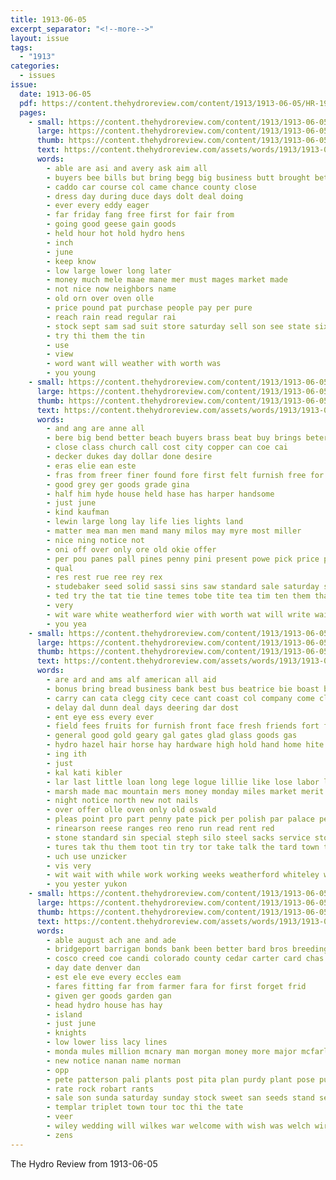 ```yaml
---
title: 1913-06-05
excerpt_separator: "<!--more-->"
layout: issue
tags:
  - "1913"
categories:
  - issues
issue:
  date: 1913-06-05
  pdf: https://content.thehydroreview.com/content/1913/1913-06-05/HR-1913-06-05.pdf
  pages:
    - small: https://content.thehydroreview.com/content/1913/1913-06-05/small/HR-1913-06-05-01.jpg
      large: https://content.thehydroreview.com/content/1913/1913-06-05/large/HR-1913-06-05-01.jpg
      thumb: https://content.thehydroreview.com/content/1913/1913-06-05/thumbnails/HR-1913-06-05-01.jpg
      text: https://content.thehydroreview.com/assets/words/1913/1913-06-05/HR-1913-06-05-01.txt
      words:
        - able are asi and avery ask aim all
        - buyers bee bills but bring begg big business butt brought better
        - caddo car course col came chance county close
        - dress day during duce days dolt deal doing
        - ever every eddy eager
        - far friday fang free first for fair from
        - going good geese gain goods
        - held hour hot hold hydro hens
        - inch
        - june
        - keep know
        - low large lower long later
        - money much mele maae mane mer must mages market made
        - not nice now neighbors name
        - old orn over oven olle
        - price pound pat purchase people pay per pure
        - reach rain read regular rai
        - stock sept sam sad suit store saturday sell son see state six sale
        - try thi them the tin
        - use
        - view
        - word want will weather with worth was
        - you young
    - small: https://content.thehydroreview.com/content/1913/1913-06-05/small/HR-1913-06-05-02.jpg
      large: https://content.thehydroreview.com/content/1913/1913-06-05/large/HR-1913-06-05-02.jpg
      thumb: https://content.thehydroreview.com/content/1913/1913-06-05/thumbnails/HR-1913-06-05-02.jpg
      text: https://content.thehydroreview.com/assets/words/1913/1913-06-05/HR-1913-06-05-02.txt
      words:
        - and ang are anne all
        - bere big bend better beach buyers brass beat buy brings beter body
        - close class church call cost city copper can coe cai
        - decker dukes day dollar done desire
        - eras elie ean este
        - fras from freer finer found fore first felt furnish free for
        - good grey ger goods grade gina
        - half him hyde house held hase has harper handsome
        - just june
        - kind kaufman
        - lewin large long lay life lies lights land
        - matter mea man men mand many milos may myre most miller
        - nice ning notice not
        - oni off over only ore old okie offer
        - per pou panes pall pines penny pini present powe pick price place policy
        - qual
        - res rest rue ree rey rex
        - studebaker seed solid sassi sins saw standard sale saturday silver sap sad standing save smith see supply sae stack second south
        - ted try the tat tie tine temes tobe tite tea tim ten them than tol ture thaw
        - very
        - wit ware white weatherford wier with worth wat will write waite week wear
        - you yea
    - small: https://content.thehydroreview.com/content/1913/1913-06-05/small/HR-1913-06-05-03.jpg
      large: https://content.thehydroreview.com/content/1913/1913-06-05/large/HR-1913-06-05-03.jpg
      thumb: https://content.thehydroreview.com/content/1913/1913-06-05/thumbnails/HR-1913-06-05-03.jpg
      text: https://content.thehydroreview.com/assets/words/1913/1913-06-05/HR-1913-06-05-03.txt
      words:
        - are ard and ams alf american all aid
        - bonus bring bread business bank best bus beatrice bie boast buggy bond burgman buy bran break bradley
        - carry can cata clegg city cece cant coast col company come clark collins
        - delay dal dunn deal days deering dar dost
        - ent eye ess every ever
        - field fees fruits for furnish front face fresh friends fort fame fly few floor from fire farm first felton
        - general good gold geary gal gates glad glass goods gas
        - hydro hazel hair horse hay hardware high hold hand home hite how harvest has had head
        - ing ith
        - just
        - kal kati kibler
        - lar last little loan long lege logue lillie like lose labor light
        - marsh made mac mountain mers money monday miles market merit
        - night notice north new not nails
        - over offer olle oven only old oswald
        - pleas point pro part penny pate pick per polish par palace people palmer park pal pope pay proud pam
        - rinearson reese ranges reo reno run read rent red
        - stone standard sin special steph silo steel sacks service store send seneca saving silos stove shorts stoves stave sir see save shelt sharpless such sui stock son sat saturday sell seer
        - tures tak thu them toot tin try tor take talk the tard town trip tie thrall turn
        - uch use unzicker
        - vis very
        - wit wait with while work working weeks weatherford whiteley was white wee week web why wynne wood wife will
        - you yester yukon
    - small: https://content.thehydroreview.com/content/1913/1913-06-05/small/HR-1913-06-05-04.jpg
      large: https://content.thehydroreview.com/content/1913/1913-06-05/large/HR-1913-06-05-04.jpg
      thumb: https://content.thehydroreview.com/content/1913/1913-06-05/thumbnails/HR-1913-06-05-04.jpg
      text: https://content.thehydroreview.com/assets/words/1913/1913-06-05/HR-1913-06-05-04.txt
      words:
        - able august ach ane and ade
        - bridgeport barrigan bonds bank been better bard bros breeding bill buda
        - cosco creed coe candi colorado county cedar carter card chas
        - day date denver dan
        - est ele eve every eccles eam
        - fares fitting far from farmer fara for first forget frid
        - given ger goods garden gan
        - head hydro house has hay
        - island
        - just june
        - knights
        - low lower liss lacy lines
        - monda mules million mcnary man morgan money more major mcfarlin
        - new notice nanan name norman
        - opp
        - pete patterson pali plants post pita plan purdy plant pose public page
        - rate rock robart rants
        - sale son sunda saturday sunday stock sweet san seeds stand service
        - templar triplet town tour toc thi the tate
        - veer
        - wiley wedding will wilkes war welcome with wish was welch wire williams
        - zens
---
```


The Hydro Review from 1913-06-05

<!--more-->

